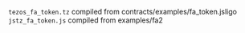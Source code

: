 `tezos_fa_token.tz` compiled from contracts/examples/fa_token.jsligo
`jstz_fa_token.js` compiled from examples/fa2
